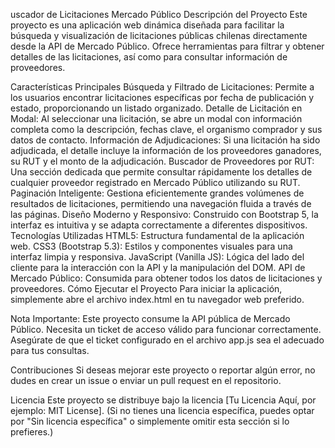 uscador de Licitaciones Mercado Público
 Descripción del Proyecto
Este proyecto es una aplicación web dinámica diseñada para facilitar la búsqueda y visualización de licitaciones públicas chilenas directamente desde la API de Mercado Público. Ofrece herramientas para filtrar y obtener detalles de las licitaciones, así como para consultar información de proveedores.

Características Principales
Búsqueda y Filtrado de Licitaciones: Permite a los usuarios encontrar licitaciones específicas por fecha de publicación y estado, proporcionando un listado organizado.
Detalle de Licitación en Modal: Al seleccionar una licitación, se abre un modal con información completa como la descripción, fechas clave, el organismo comprador y sus datos de contacto.
Información de Adjudicaciones: Si una licitación ha sido adjudicada, el detalle incluye la información de los proveedores ganadores, su RUT y el monto de la adjudicación.
Buscador de Proveedores por RUT: Una sección dedicada que permite consultar rápidamente los detalles de cualquier proveedor registrado en Mercado Público utilizando su RUT.
Paginación Inteligente: Gestiona eficientemente grandes volúmenes de resultados de licitaciones, permitiendo una navegación fluida a través de las páginas.
Diseño Moderno y Responsivo: Construido con Bootstrap 5, la interfaz es intuitiva y se adapta correctamente a diferentes dispositivos.
 Tecnologías Utilizadas
HTML5: Estructura fundamental de la aplicación web.
CSS3 (Bootstrap 5.3): Estilos y componentes visuales para una interfaz limpia y responsiva.
JavaScript (Vanilla JS): Lógica del lado del cliente para la interacción con la API y la manipulación del DOM.
API de Mercado Público: Consumida para obtener todos los datos de licitaciones y proveedores.
 Cómo Ejecutar el Proyecto
Para iniciar la aplicación, simplemente abre el archivo index.html en tu navegador web preferido.

Nota Importante: Este proyecto consume la API pública de Mercado Público. Necesita un ticket de acceso válido para funcionar correctamente. Asegúrate de que el ticket configurado en el archivo app.js sea el adecuado para tus consultas.

Contribuciones
Si deseas mejorar este proyecto o reportar algún error, no dudes en crear un issue o enviar un pull request en el repositorio.

 Licencia
Este proyecto se distribuye bajo la licencia [Tu Licencia Aquí, por ejemplo: MIT License].
(Si no tienes una licencia específica, puedes optar por "Sin licencia específica" o simplemente omitir esta sección si lo prefieres.)
